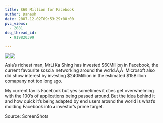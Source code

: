 ```yaml
---
title: $60 Million for Facebook
author: Danesh
date: 2007-12-02T09:53:29+00:00
pvc_views:
  - 2081
dsq_thread_id:
  - 919820399

---
```

![][1]![][2] 

Asia&#8217;s richest man, MrLi Ka Shing has invested $60Million in Facebook, the current favourite soscial networking around the world.Ã‚Â  Microsoft also did show interest by investing $240Million in the estimated $15Billion comapany not too long ago.

My current fav is Facebook but yes sometimes it does get overwhelming with the 100&#8217;s of applications being passed around. But the idea behind it and how quick it&#8217;s being adapted by end users around the world is what&#8217;s molding Facebook into a investor&#8217;s prime target.

Source: ScreenShots

 [1]: http://img47.imageshack.us/img47/5894/obat491limed20071101180et4.jpg
 [2]: http://img205.imageshack.us/img205/239/200pxfacebooklogosvgjc6.png